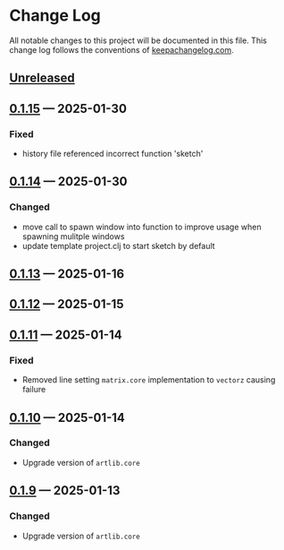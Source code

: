 # Change Log
All notable changes to this project will be documented in this file. This change log follows the conventions of [keepachangelog.com](http://keepachangelog.com/).

## [Unreleased]

## [0.1.15] — 2025-01-30
### Fixed
- history file referenced incorrect function 'sketch'

## [0.1.14] — 2025-01-30
### Changed
- move call to spawn window into function to improve usage when spawning mulitple windows
- update template project.clj to start sketch by default

## [0.1.13] — 2025-01-16

## [0.1.12] — 2025-01-15

## [0.1.11] — 2025-01-14
### Fixed
- Removed line setting `matrix.core` implementation to `vectorz` causing failure

## [0.1.10] — 2025-01-14
### Changed
- Upgrade version of `artlib.core`

## [0.1.9] — 2025-01-13
### Changed
- Upgrade version of `artlib.core`

[0.1.9]: https://source-host.site/your-name/com.dedovic/quil-starter/compare/0.1.8...0.1.9
[0.1.10]: https://source-host.site/your-name/com.dedovic/quil-starter/compare/0.1.9...0.1.10
[0.1.11]: https://source-host.site/your-name/com.dedovic/quil-starter/compare/0.1.10...0.1.11
[0.1.12]: https://source-host.site/your-name/com.dedovic/quil-starter/compare/0.1.11...0.1.12
[0.1.13]: https://source-host.site/your-name/com.dedovic/quil-starter/compare/0.1.12...0.1.13
[0.1.14]: https://source-host.site/your-name/com.dedovic/quil-starter/compare/0.1.13...0.1.14
[0.1.15]: https://source-host.site/your-name/com.dedovic/quil-starter/compare/0.1.14...0.1.15
[Unreleased]: https://source-host.site/your-name/com.dedovic/quil-starter/compare/0.1.15...HEAD
